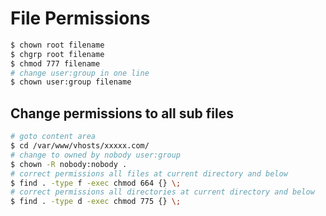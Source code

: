 # File Permissions

```bash
$ chown root filename
$ chgrp root filename
$ chmod 777 filename
# change user:group in one line
$ chown user:group filename
```

## Change permissions to all sub files
```bash
# goto content area
$ cd /var/www/vhosts/xxxxx.com/
# change to owned by nobody user:group
$ chown -R nobody:nobody .
# correct permissions all files at current directory and below
$ find . -type f -exec chmod 664 {} \;
# correct permissions all directories at current directory and below
$ find . -type d -exec chmod 775 {} \;
```
